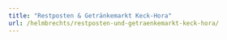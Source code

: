 ```yaml
---
title: "Restposten & Getränkemarkt Keck-Hora"
url: /helmbrechts/restposten-und-getraenkemarkt-keck-hora/
---
```

